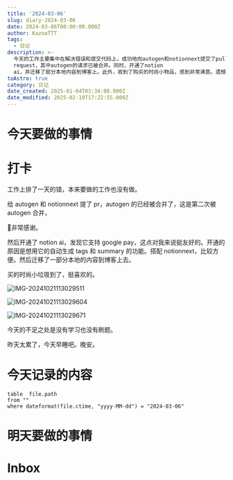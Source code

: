 ```yaml
---
title: '2024-03-06'
slug: diary-2024-03-06
date: 2024-03-06T00:00:00.000Z
author: KazooTTT
tags:
  - 日记
description: >-
  今天的工作主要集中在解决错误和提交代码上，成功地向autogen和notionnext提交了pull
  request，其中autogen的请求已被合并。同时，开通了notion
  ai，并迁移了部分本地内容到博客上。此外，收到了购买的时尚小物品，感到非常满意。遗憾的是，今天没有进行学习和刷题。计划早点休息，为明天做准备。
toAstro: true
category: 日记
date_created: 2025-01-04T03:34:08.000Z
date_modified: 2025-02-19T17:22:55.000Z
---
```


# 今天要做的事情

# 打卡

工作上排了一天的错，本来要做的工作也没有做。

给 autogen 和 notionnext 提了 pr，autogen 的已经被合并了，这是第二次被 autogen 合并，

🙏非常感谢。

然后开通了 notion ai，发现它支持 google pay，这点对我来说挺友好的。开通的原因是想用它的自动生成 tags 和 summary 的功能。搭配 notionnext，比较方便。然后迁移了一部分本地的内容到博客上去。

买的时尚小垃圾到了，挺喜欢的。

![IMG-20241021113029511](<https://pictures.kazoottt.top/2024/11/20241125-30be30b76c47cff90a88e37b7562e1ed.png>)

![IMG-20241021113029604](<https://pictures.kazoottt.top/2024/11/20241125-15265af8fa83af8ec5365f588256f85b.jpeg>)

![IMG-20241021113029671](<https://pictures.kazoottt.top/2024/11/20241125-c33b78a016b48a6729cb3aa8e939e125.jpeg>)

今天的不足之处是没有学习也没有刷题。

昨天太累了，今天早睡吧。晚安。

# 今天记录的内容

```dataview
table  file.path
from ""
where dateformat(file.ctime, "yyyy-MM-dd") = "2024-03-06"
```

# 明天要做的事情

# Inbox

<!-- start of weread -->
<!-- end of weread -->
